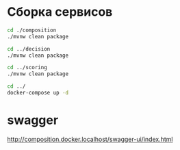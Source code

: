 # Сборка сервисов
```bash
cd ./composition
./mvnw clean package

cd ../decision
./mvnw clean package

cd ../scoring
./mvnw clean package

cd ../
docker-compose up -d
```

# swagger
http://composition.docker.localhost/swagger-ui/index.html